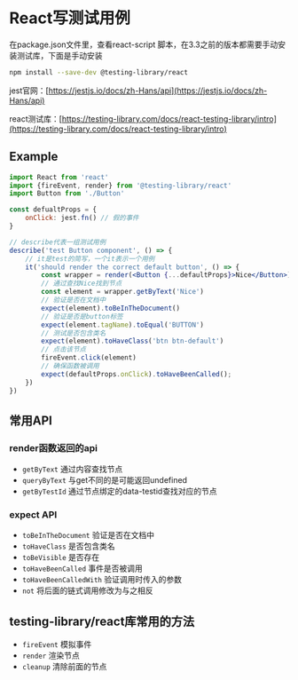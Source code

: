 # React写测试用例

在package.json文件里，查看react-script 脚本，在3.3之前的版本都需要手动安装测试库，下面是手动安装

```bash
npm install --save-dev @testing-library/react
```



jest官网：[https://jestjs.io/docs/zh-Hans/api](https://jestjs.io/docs/zh-Hans/api)

react测试库：[https://testing-library.com/docs/react-testing-library/intro](https://testing-library.com/docs/react-testing-library/intro)



## Example

```jsx
import React from 'react'
import {fireEvent, render} from '@testing-library/react'
import Button from './Button'

const defualtProps = {
    onClick: jest.fn() // 假的事件
}

// describe代表一组测试用例
describe('test Button component', () => {
    // it是test的简写，一个it表示一个用例
    it('should render the correct default button', () => {
    	const wrapper = render(<Button {...defaultProps}>Nice</Button>)
        // 通过查找Nice找到节点
        const element = wrapper.getByText('Nice')
        // 验证是否在文档中
        expect(element).toBeInTheDocument()
        // 验证是否是button标签
        expect(element.tagName).toEqual('BUTTON')
        // 测试是否包含类名
        expect(element).toHaveClass('btn btn-default')
        // 点击该节点
        fireEvent.click(element)
        // 确保函数被调用
        expect(defaultProps.onClick).toHaveBeenCalled();
    })
})

```



## 常用API

### render函数返回的api

* `getByText`   通过内容查找节点
* `queryByText` 与get不同的是可能返回undefined
* `getByTestId`  通过节点绑定的data-testid查找对应的节点

### expect API

* `toBeInTheDocument` 验证是否在文档中
* `toHaveClass` 是否包含类名
* `toBeVisible`  是否存在
* `toHaveBeenCalled` 事件是否被调用
* `toHaveBeenCalledWith` 验证调用时传入的参数
* `not` 将后面的链式调用修改为与之相反



## testing-library/react库常用的方法

* `fireEvent` 模拟事件
* `render` 渲染节点
* `cleanup` 清除前面的节点


